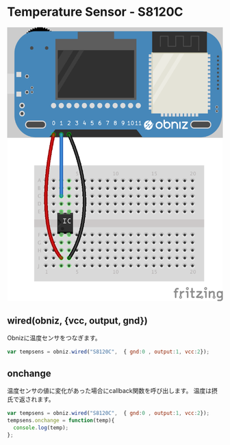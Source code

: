 # Temperature Sensor - S8120C





![photo of AnalogTempratureSensor](./wired.png)



## wired(obniz, {vcc, output, gnd})
Obnizに温度センサをつなぎます。
```javascript
var tempsens = obniz.wired("S8120C",  { gnd:0 , output:1, vcc:2});
```

## onchange
温度センサの値に変化があった場合にcallback関数を呼び出します。
温度は摂氏で返されます。
```javascript
var tempsens = obniz.wired("S8120C",  { gnd:0 , output:1, vcc:2});
tempsens.onchange = function(temp){
  console.log(temp);
};
```
 